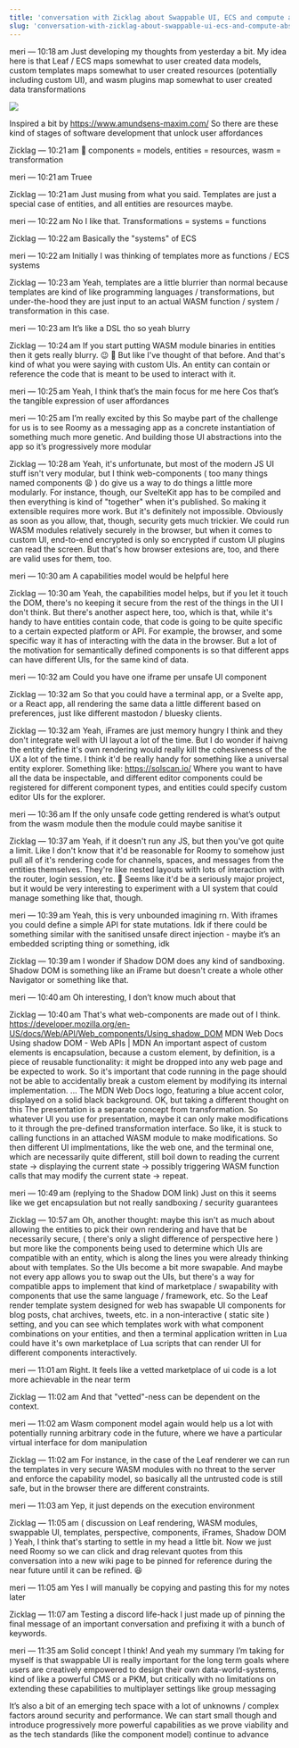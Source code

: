 ```yaml
---
title: 'conversation with Zicklag about Swappable UI, ECS and compute abstractions'
slug: 'conversation-with-zicklag-about-swappable-ui-ecs-and-compute-abstractions'
---
```


meri — 10:18 am
Just developing my thoughts from yesterday a bit. My idea here is that Leaf / ECS maps somewhat to user created data models, custom templates maps somewhat to user created resources (potentially including custom UI), and wasm plugins map somewhat to user created data transformations

![](https://static.meri.garden/7aad96f56e158610a60a910ab193aaf3.jpg)

Inspired a bit by https://www.amundsens-maxim.com/
So there are these kind of stages of software development that unlock user affordances

Zicklag — 10:21 am
🤔  components = models, entities = resources, wasm = transformation 

meri — 10:21 am
Truee

Zicklag — 10:21 am
Just musing from what you said.
Templates are just a special case of entities, and all entities are resources maybe.

meri — 10:22 am
No I like that. Transformations = systems = functions

Zicklag — 10:22 am
Basically the "systems" of ECS

meri — 10:22 am
Initially I was thinking of templates more as functions / ECS systems 

Zicklag — 10:23 am
Yeah, templates are a little blurrier than normal because templates are kind of like programming languages / transformations, but under-the-hood they are just input to an actual WASM function / system / transformation in this case. 

meri — 10:23 am
It’s like a DSL tho so yeah blurry

Zicklag — 10:24 am
If you start putting WASM module binaries in entities then it gets really blurry. 😉 🧐
But like I've thought of that before.
And that's kind of what you were saying with custom UIs.
An entity can contain or reference the code that is meant to be used to interact with it.

meri — 10:25 am
Yeah, I think that’s the main focus for me here
Cos that’s the tangible expression of user affordances

meri — 10:25 am
I’m really excited by this
So maybe part of the challenge for us is to see Roomy as a messaging app as a concrete instantiation of something much more genetic. And building those UI abstractions into the app so it’s progressively more modular

Zicklag — 10:28 am
Yeah, it's unfortunate, but most of the modern JS UI stuff isn't very modular, but I think web-components ( too many things named components 😩 ) do give us a way to do things a little more modularly.
For instance, though, our SvelteKit app has to be compiled and then everything is kind of "together" when it's published.
So making it extensible requires more work.
But it's definitely not impossible.
Obviously as soon as you allow, that, though, security gets much trickier.
We could run WASM modules relatively securely in the browser, but when it comes to custom UI, end-to-end encrypted is only so encrypted if custom UI plugins can read the screen.
But that's how browser extesions are, too, and there are valid uses for them, too.

meri — 10:30 am
A capabilities model would be helpful here

Zicklag — 10:30 am
Yeah, the capabilities model helps, but if you let it touch the DOM, there's no keeping it secure from the rest of the things in the UI I don't think. 
But there's another aspect here, too, which is that, while it's handy to have entities contain code, that code is going to be quite specific to a certain expected platform or API.
For example, the browser, and some specific way it has of interacting with the data in the browser. 
But a lot of the motivation for semantically defined components is so that different apps can have different UIs, for the same kind of data.

meri — 10:32 am
Could you have one iframe per unsafe UI component

Zicklag — 10:32 am
So that you could have a terminal app, or a Svelte app, or a React app, all rendering the same data a little different based on preferences, just like different mastodon / bluesky clients. 

Zicklag — 10:32 am
Yeah, iFrames are just memory hungry I think and they don't integrate well with UI layout a lot of the time.
But I do wonder if haivng the entity define it's own rendering would really kill the cohesiveness of the UX a lot of the time.
I think it'd be really handy for something like a universal entity explorer.
Something like: https://solscan.io/
Where you want to have all the data be inspectable, and different editor components could be registered for different component types, and entities could specify custom editor UIs for the explorer.

meri — 10:36 am
If the only unsafe code getting rendered is what’s output from the wasm module then the module could maybe sanitise it

Zicklag — 10:37 am
Yeah, if it doesn't run any JS, but then you've got quite a limit. Like I don't know that it'd be reasonable for Roomy to somehow just pull all of it's rendering code for channels, spaces, and messages from the entities themselves.
They're like nested layouts with lots of interaction with the router, login session, etc. 
🤔 Seems like it'd be a seriously major project, but it would be very interesting to experiment with a UI system that could manage something like that, though.

meri — 10:39 am
Yeah, this is very unbounded imagining rn. With iframes you could define a simple API for state mutations. Idk if there could be something similar with the sanitised unsafe direct injection - maybe it’s an embedded scripting thing or something, idk 

Zicklag — 10:39 am
I wonder if Shadow DOM does any kind of sandboxing.
Shadow DOM is something like an iFrame but doesn't create a whole other Navigator or something like that.

meri — 10:40 am
Oh interesting, I don’t know much about that

Zicklag — 10:40 am
That's what web-components are made out of I think.
https://developer.mozilla.org/en-US/docs/Web/API/Web_components/Using_shadow_DOM
MDN Web Docs
Using shadow DOM - Web APIs | MDN
An important aspect of custom elements is encapsulation, because a custom element, by definition, is a piece of reusable functionality: it might be dropped into any web page and be expected to work. So it's important that code running in the page should not be able to accidentally break a custom element by modifying its internal implementation. ...
The MDN Web Docs logo, featuring a blue accent color, displayed on a solid black background.
OK, but taking a different thought on this
The presentation is a separate concept from transformation.
So whatever UI you use for presentation, maybe it can only make modifications to it through the pre-defined transformation interface.
So like, it is stuck to calling functions in an attached WASM module to make modifications.
So then different UI implmentations, like the web one, and the terminal one, which are necessarily quite different, still boil down to reading the current state → displaying the current state → possibly triggering WASM function calls that may modify the current state → repeat.

meri — 10:49 am (replying to the Shadow DOM link)
Just on this it seems like we get encapsulation but not really sandboxing / security guarantees

Zicklag — 10:57 am
Oh, another thought: maybe this isn't as much about allowing the entities to pick their own rendering and have that be necessarily secure, ( there's only a slight difference of perspective here ) but more like the components being used to determine which UIs are compatible with an entity, which is along the lines you were already thinking about with templates.
So the UIs become a bit more swapable.
And maybe not every app allows you to swap out the UIs, but there's a way for compatible apps to implement that kind of marketplace / swapability with components that use the same language / framework, etc.
So the Leaf render template system designed for web has swapable UI components for blog posts, chat archives, tweets, etc. in a non-interactive ( static site ) setting, and you can see which templates work with what component combinations on your entities, and then a terminal application written in Lua could have it's own marketplace of Lua scripts that can render UI for different components interactively. 

meri — 11:01 am
Right. It feels like a vetted marketplace of ui code is a lot more achievable in the near term

Zicklag — 11:02 am
And that "vetted"-ness can be dependent on the context.

meri — 11:02 am
Wasm component model again would help us a lot with potentially running arbitrary code in the future, where we have a particular virtual interface for dom manipulation 

Zicklag — 11:02 am
For instance, in the case of the Leaf renderer we can run the templates in very secure WASM modules with no threat to the server and enforce the capability model, so basically all the untrusted code is still safe, but in the browser there are different constraints.

meri — 11:03 am
Yep, it just depends on the execution environment

Zicklag — 11:05 am
( discussion on Leaf rendering, WASM modules, swappable UI, templates, perspective, components, iFrames, Shadow DOM ) Yeah, I think that's starting to settle in my head a little bit. Now we just need Roomy so we can click and drag relevant quotes from this conversation into a new wiki page to be pinned for reference during the near future until it can be refined. 😆 

meri — 11:05 am
Yes I will manually be copying and pasting this for my notes later

Zicklag — 11:07 am
Testing a discord life-hack I just made up of pinning the final message of an important conversation and prefixing it with a bunch of keywords. 

meri — 11:35 am
Solid concept I think! And yeah my summary I’m taking for myself is that swappable UI is really important for the long term goals where users are creatively empowered to design their own data-world-systems, kind of like a powerful CMS or a PKM, but critically with no limitations on extending these capabilities to multiplayer settings like group messaging

It’s also a bit of an emerging tech space with a lot of unknowns / complex factors around security and performance. We can start small though and introduce progressively more powerful capabilities as we prove viability and as the tech standards (like the component model) continue to advance